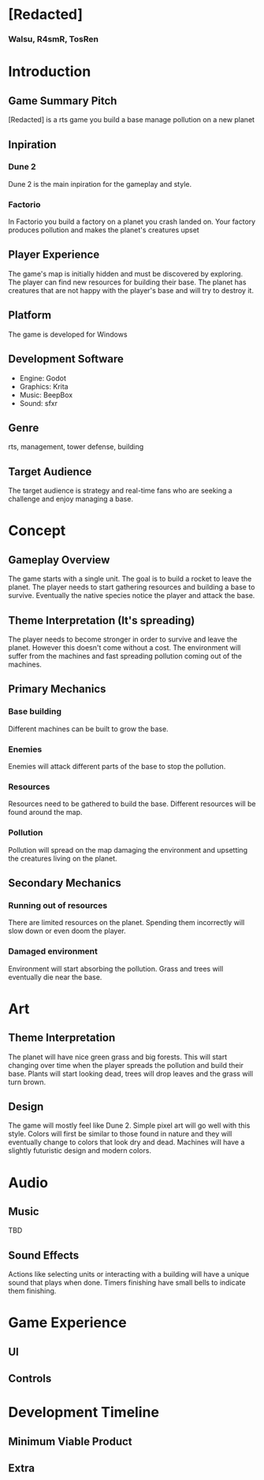 # [Redacted]

### Walsu, R4smR, TosRen

# Introduction

## Game Summary Pitch

[Redacted] is a rts game you build a base manage pollution on a new planet

## Inpiration

### Dune 2

Dune 2 is the main inpiration for the gameplay and style.

### Factorio

In Factorio you build a factory on a planet you crash landed on. Your
factory produces pollution and makes the planet's creatures upset

## Player Experience

The game's map is initially hidden and must be discovered by exploring.
The player can find new resources for building their base. The planet has
creatures that are not happy with the player's base and will try to destroy it.

## Platform

The game is developed for Windows

## Development Software

- Engine: Godot
- Graphics: Krita
- Music: BeepBox
- Sound: sfxr

## Genre

rts, management, tower defense, building

## Target Audience

The target audience is strategy and real-time fans who are seeking a challenge
and enjoy managing a base.

# Concept

## Gameplay Overview

The game starts with a single unit. The goal is to build a rocket to leave the
planet. The player needs to start gathering resources and building a base to
survive. Eventually the native species notice the player and attack the base.

## Theme Interpretation (It's spreading)

The player needs to become stronger in order to survive and leave the planet.
However this doesn't come without a cost. The environment will suffer from the
machines and fast spreading pollution coming out of the machines.

## Primary Mechanics

### Base building

Different machines can be built to grow the base.

### Enemies

Enemies will attack different parts of the base to stop the pollution.

### Resources

Resources need to be gathered to build the base. Different resources will be
found around the map.

### Pollution

Pollution will spread on the map damaging the environment and upsetting
the creatures living on the planet.

## Secondary Mechanics

### Running out of resources

There are limited resources on the planet. Spending them incorrectly will slow
down or even doom the player.

### Damaged environment

Environment will start absorbing the pollution. Grass and trees will eventually
die near the base.

# Art

## Theme Interpretation

The planet will have nice green grass and big forests. This will start
changing over time when the player spreads the pollution and build their base.
Plants will start looking dead, trees will drop leaves and the grass will turn
brown.

## Design

The game will mostly feel like Dune 2. Simple pixel art will go well with
this style. Colors will first be similar to those found in nature and they will
eventually change to colors that look dry and dead. Machines will have
a slightly futuristic design and modern colors.

# Audio

## Music

TBD

## Sound Effects

Actions like selecting units or interacting with a building will have
a unique sound that plays when done. Timers finishing have small bells to
indicate them finishing.

# Game Experience

## UI

## Controls

# Development Timeline

## Minimum Viable Product

## Extra
